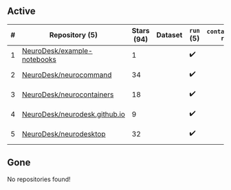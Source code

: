## Active
| # | Repository (5) | Stars (94) | Dataset | `run` (5) | `containers-run` | Last Modified |
| --- | --- | --- | --- | --- | --- | --- |
| 1 | [NeuroDesk/example-notebooks](https://github.com/NeuroDesk/example-notebooks) | 1 |  | :heavy_check_mark: |  | 2024-02-14 05:15:45+00:00 |
| 2 | [NeuroDesk/neurocommand](https://github.com/NeuroDesk/neurocommand) | 34 |  | :heavy_check_mark: |  | 2024-02-27 23:49:34+00:00 |
| 3 | [NeuroDesk/neurocontainers](https://github.com/NeuroDesk/neurocontainers) | 18 |  | :heavy_check_mark: |  | 2024-02-27 23:16:17+00:00 |
| 4 | [NeuroDesk/neurodesk.github.io](https://github.com/NeuroDesk/neurodesk.github.io) | 9 |  | :heavy_check_mark: |  | 2024-03-03 23:27:53+00:00 |
| 5 | [NeuroDesk/neurodesktop](https://github.com/NeuroDesk/neurodesktop) | 32 |  | :heavy_check_mark: |  | 2024-02-20 22:59:59+00:00 |

## Gone
No repositories found!
